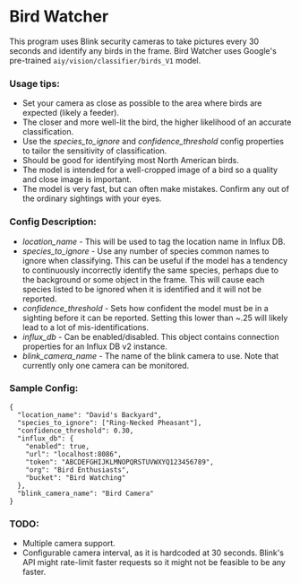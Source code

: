 # Bird Watcher
This program uses Blink security cameras to take pictures every 30 seconds and identify any birds in the frame.
Bird Watcher uses Google's pre-trained `aiy/vision/classifier/birds_V1` model.

### Usage tips:
- Set your camera as close as possible to the area where birds are expected (likely a feeder).
- The closer and more well-lit the bird, the higher likelihood of an accurate classification.
- Use the *species_to_ignore* and *confidence_threshold* config properties to tailor the sensitivity of classification.
- Should be good for identifying most North American birds.
- The model is intended for a well-cropped image of a bird so a quality and close image is important.
- The model is very fast, but can often make mistakes. Confirm any out of the ordinary sightings with your eyes.

### Config Description:
- *location_name* - This will be used to tag the location name in Influx DB.
- *species_to_ignore* - Use any number of species common names to ignore when classifying. This can be useful if the 
  model has a tendency to continuously incorrectly identify the same species, perhaps due to the background or some object in the
  frame. This will cause each species listed to be ignored when it is identified and it will not be reported.
- *confidence_threshold* - Sets how confident the model must be in a sighting before it can be reported. Setting this
lower than ~.25 will likely lead to a lot of mis-identifications.
- *influx_db* - Can be enabled/disabled. This object contains connection properties for an Influx DB v2 instance.
- *blink_camera_name* - The name of the blink camera to use. Note that currently only one camera can be monitored.

### Sample Config:
```
{
  "location_name": "David's Backyard",
  "species_to_ignore": ["Ring-Necked Pheasant"],
  "confidence_threshold": 0.30,
  "influx_db": {
    "enabled": true,
    "url": "localhost:8086",
    "token": "ABCDEFGHIJKLMNOPQRSTUVWXYQ123456789",
    "org": "Bird Enthusiasts",
    "bucket": "Bird Watching"
  },
  "blink_camera_name": "Bird Camera"
}
```

### TODO:
- Multiple camera support.
- Configurable camera interval, as it is hardcoded at 30 seconds. Blink's API might rate-limit faster requests so
it might not be feasible to be any faster.
